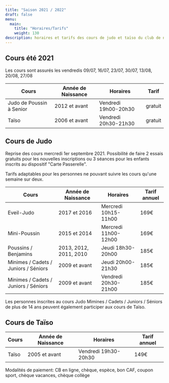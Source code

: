 ```yaml
---
title: "Saison 2021 / 2022"
draft: false
menu:
  main:
    title: "Horaires/Tarifs"
    weight: 130
description: horaires et tarifs des cours de judo et taïso du club de neuville sur sarthe
---
```


## Cours été 2021

Les cours sont assurés les vendredis 09/07, 16/07, 23/07, 30/07, 13/08, 20/08, 27/08

| Cours                    | Année de Naissance | Horaires             | Tarif   |
|--------------------------|--------------------|----------------------|---------|
| Judo de Poussin à Senior | 2012 et avant      | Vendredi 19h00-20h30 | gratuit |
| Taïso                    | 2006 et avant      | Vendredi 20h30-21h30 | gratuit |



## Cours de Judo 
Reprise des cours mercredi 1er septembre 2021. Possibilité de faire 2 essais gratuits pour les nouvelles inscriptions ou 3 séances pour les enfants inscrits au dispositif "Carte Passerelle".

Tarifs adaptables pour les personnes ne pouvant suivre les cours qu'une semaine sur deux.

| Cours                                | Année de Naissance     | Horaires             | Tarif annuel |
|--------------------------------------|------------------------|----------------------|--------------|
| Eveil-Judo                           | 2017 et 2016           | Mercredi 10h15-11h00 | 169€         |
| Mini-Poussin                         | 2015 et 2014           | Mercredi 11h00-12h00 | 169€         |
| Poussins / Benjamins                 | 2013, 2012, 2011, 2010 | Jeudi 18h30-20h00    | 185€         |
| Minimes / Cadets / Juniors / Séniors | 2009 et avant          | Jeudi 20h00-21h30    | 185€         |
| Minimes / Cadets / Juniors / Séniors | 2009 et avant          | Vendredi 20h30-21h00  | 185€         |

Les personnes inscrites au cours Judo Mimines / Cadets / Juniors / Séniors de
plus de 14 ans peuvent également participer aux cours de Taïso.

##  Cours de Taïso

| Cours | Année de Naissance | Horaires             | Tarif annuel |
|-------|--------------------|----------------------|--------------|
| Taïso | 2005 et avant      | Vendredi 19h30-20h30 | 149€         |


Modalités de paiement: CB en ligne, chèque, espèce, bon CAF, coupon sport, chèque vacances, chèque collège
